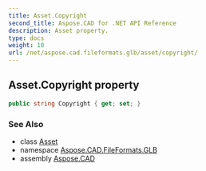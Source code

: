 ```yaml
---
title: Asset.Copyright
second_title: Aspose.CAD for .NET API Reference
description: Asset property. 
type: docs
weight: 10
url: /net/aspose.cad.fileformats.glb/asset/copyright/
---
```

## Asset.Copyright property

```csharp
public string Copyright { get; set; }
```

### See Also

* class [Asset](../)
* namespace [Aspose.CAD.FileFormats.GLB](../../asset/)
* assembly [Aspose.CAD](../../../)


